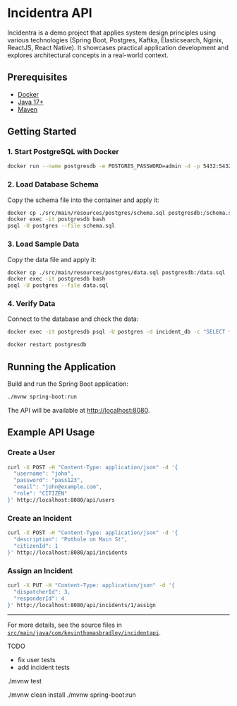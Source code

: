 # Incidentra API
Incidentra is a demo project that applies system design principles using various technologies (Spring Boot, Postgres, Kaftka, Elasticsearch, Nginix, ReactJS, React Native). It showcases practical application development and explores architectural concepts in a real-world context.

## Prerequisites

- [Docker](https://www.docker.com/get-started)
- [Java 17+](https://adoptopenjdk.net/)
- [Maven](https://maven.apache.org/)

## Getting Started

### 1. Start PostgreSQL with Docker

```sh
docker run --name postgresdb -e POSTGRES_PASSWORD=admin -d -p 5432:5432 postgres
```

### 2. Load Database Schema

Copy the schema file into the container and apply it:

```sh
docker cp ./src/main/resources/postgres/schema.sql postgresdb:/schema.sql
docker exec -it postgresdb bash
psql -U postgres --file schema.sql
```

### 3. Load Sample Data

Copy the data file and apply it:

```sh
docker cp ./src/main/resources/postgres/data.sql postgresdb:/data.sql
docker exec -it postgresdb bash
psql -U postgres --file data.sql
```

### 4. Verify Data

Connect to the database and check the data:

```sh
docker exec -it postgresdb psql -U postgres -d incident_db -c "SELECT * FROM incidents;"

docker restart postgresdb
```

## Running the Application

Build and run the Spring Boot application:

```sh
./mvnw spring-boot:run
```

The API will be available at [http://localhost:8080](http://localhost:8080).

## Example API Usage

### Create a User

```sh
curl -X POST -H "Content-Type: application/json" -d '{
  "username": "john",
  "password": "pass123",
  "email": "john@example.com",
  "role": "CITIZEN"
}' http://localhost:8080/api/users
```

### Create an Incident

```sh
curl -X POST -H "Content-Type: application/json" -d '{
  "description": "Pothole on Main St",
  "citizenId": 1
}' http://localhost:8080/api/incidents
```

### Assign an Incident

```sh
curl -X PUT -H "Content-Type: application/json" -d '{
  "dispatcherId": 3,
  "responderId": 4
}' http://localhost:8080/api/incidents/1/assign
```

---

For more details, see the source files in [`src/main/java/com/kevinthomasbradley/incidentapi`](src/main/java/com/kevinthomasbradley/incidentapi).


TODO
- fix user tests
- add incident tests

./mvnw test

./mvnw clean install
./mvnw spring-boot:run
